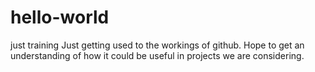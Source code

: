 # hello-world
just training
Just getting used to the workings of github. Hope to get an understanding
of how it could be useful in projects we are considering.

